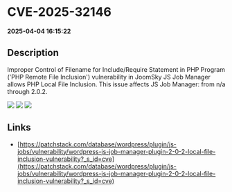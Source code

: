 # CVE-2025-32146

**2025-04-04 16:15:22**

## Description
Improper Control of Filename for Include/Require Statement in PHP Program ('PHP Remote File Inclusion') vulnerability in JoomSky JS Job Manager allows PHP Local File Inclusion. This issue affects JS Job Manager: from n/a through 2.0.2.

![](https://img.shields.io/static/v1?label=Score&message=8.8&color=red)
![](https://img.shields.io/static/v1?label=Severity&message=HIGH&color=red)
![](https://img.shields.io/static/v1?label=CWE&message=RFI&color=green)

## Links
- [https://patchstack.com/database/wordpress/plugin/js-jobs/vulnerability/wordpress-js-job-manager-plugin-2-0-2-local-file-inclusion-vulnerability?_s_id=cve](https://patchstack.com/database/wordpress/plugin/js-jobs/vulnerability/wordpress-js-job-manager-plugin-2-0-2-local-file-inclusion-vulnerability?_s_id=cve)
